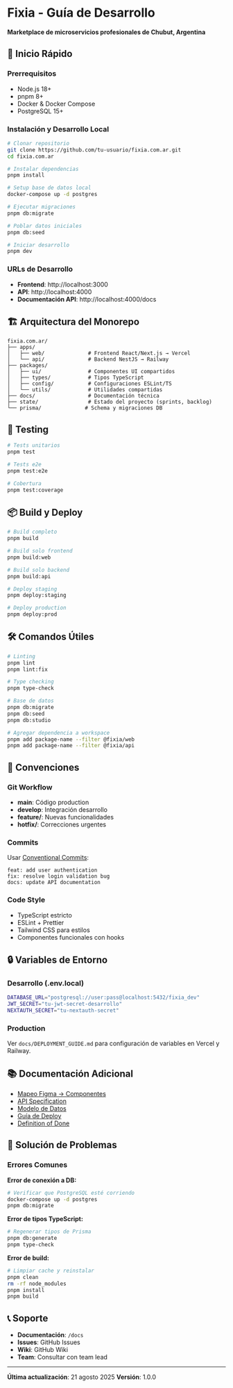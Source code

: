 # Fixia - Guía de Desarrollo

**Marketplace de microservicios profesionales de Chubut, Argentina**

## 🚀 Inicio Rápido

### Prerrequisitos
- Node.js 18+ 
- pnpm 8+
- Docker & Docker Compose
- PostgreSQL 15+

### Instalación y Desarrollo Local

```bash
# Clonar repositorio
git clone https://github.com/tu-usuario/fixia.com.ar.git
cd fixia.com.ar

# Instalar dependencias
pnpm install

# Setup base de datos local
docker-compose up -d postgres

# Ejecutar migraciones
pnpm db:migrate

# Poblar datos iniciales
pnpm db:seed

# Iniciar desarrollo
pnpm dev
```

### URLs de Desarrollo
- **Frontend**: http://localhost:3000
- **API**: http://localhost:4000
- **Documentación API**: http://localhost:4000/docs

## 🏗️ Arquitectura del Monorepo

```
fixia.com.ar/
├── apps/
│   ├── web/              # Frontend React/Next.js → Vercel
│   └── api/              # Backend NestJS → Railway  
├── packages/
│   ├── ui/               # Componentes UI compartidos
│   ├── types/            # Tipos TypeScript
│   ├── config/           # Configuraciones ESLint/TS
│   └── utils/            # Utilidades compartidas
├── docs/                 # Documentación técnica
├── state/                # Estado del proyecto (sprints, backlog)
└── prisma/              # Schema y migraciones DB
```

## 🧪 Testing

```bash
# Tests unitarios
pnpm test

# Tests e2e
pnpm test:e2e

# Cobertura
pnpm test:coverage
```

## 📦 Build y Deploy

```bash
# Build completo
pnpm build

# Build solo frontend
pnpm build:web

# Build solo backend  
pnpm build:api

# Deploy staging
pnpm deploy:staging

# Deploy production
pnpm deploy:prod
```

## 🛠️ Comandos Útiles

```bash
# Linting
pnpm lint
pnpm lint:fix

# Type checking
pnpm type-check

# Base de datos
pnpm db:migrate
pnpm db:seed
pnpm db:studio

# Agregar dependencia a workspace
pnpm add package-name --filter @fixia/web
pnpm add package-name --filter @fixia/api
```

## 📝 Convenciones

### Git Workflow
- **main**: Código production
- **develop**: Integración desarrollo  
- **feature/**: Nuevas funcionalidades
- **hotfix/**: Correcciones urgentes

### Commits
Usar [Conventional Commits](https://conventionalcommits.org/):
```
feat: add user authentication
fix: resolve login validation bug
docs: update API documentation
```

### Code Style
- TypeScript estricto
- ESLint + Prettier
- Tailwind CSS para estilos
- Componentes funcionales con hooks

## 🔒 Variables de Entorno

### Desarrollo (.env.local)
```bash
DATABASE_URL="postgresql://user:pass@localhost:5432/fixia_dev"
JWT_SECRET="tu-jwt-secret-desarrollo"
NEXTAUTH_SECRET="tu-nextauth-secret"
```

### Production
Ver `docs/DEPLOYMENT_GUIDE.md` para configuración de variables en Vercel y Railway.

## 📚 Documentación Adicional

- [Mapeo Figma → Componentes](./docs/MAPEO_FIGMA.md)
- [API Specification](./docs/API.openapi.yaml) 
- [Modelo de Datos](./docs/DATA_MODEL.md)
- [Guía de Deploy](./docs/DEPLOYMENT_GUIDE.md)
- [Definition of Done](./docs/DOD.md)

## 🚨 Solución de Problemas

### Errores Comunes

**Error de conexión a DB:**
```bash
# Verificar que PostgreSQL esté corriendo
docker-compose up -d postgres
pnpm db:migrate
```

**Error de tipos TypeScript:**
```bash
# Regenerar tipos de Prisma
pnpm db:generate
pnpm type-check
```

**Error de build:**
```bash
# Limpiar cache y reinstalar
pnpm clean
rm -rf node_modules
pnpm install
pnpm build
```

## 📞 Soporte

- **Documentación**: `/docs`
- **Issues**: GitHub Issues
- **Wiki**: GitHub Wiki
- **Team**: Consultar con team lead

---
**Última actualización**: 21 agosto 2025
**Versión**: 1.0.0